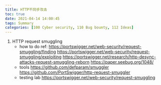 ```yaml
---
title: HTTP不同步攻击
toc: true
date: 2021-04-14 14:00:45
tags: Summary
categories: [100 Cyber security, 110 Bug bounty, 112 Ideas]
---
```


1. HTTP request smuggling
    * how to do
    ref: https://portswigger.net/web-security/request-smuggling/finding
      https://portswigger.net/web-security/request-smuggling/exploiting
      https://portswigger.net/research/http-desync-attacks-request-smuggling-reborn
      https://paper.seebug.org/1048/
    * tools
      https://github.com/defparam/smuggler
      https://github.com/PortSwigger/http-request-smuggler
    * testing lab
      https://portswigger.net/web-security/request-smuggling
